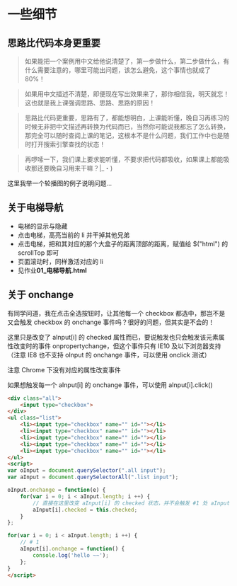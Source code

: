 # 一些细节

## 思路比代码本身更重要

> 如果能把一个案例用中文给他说清楚了，第一步做什么，第二步做什么，有什么需要注意的，哪里可能出问题，该怎么避免，这个事情也就成了 80%！

> 如果用中文描述不清楚，即便现在写出效果来了，那你相信我，明天就忘！这也就是我上课强调思路、思路、思路的原因！

> 思路比代码更重要，思路有了，都能想明白，上课能听懂，晚自习再练习的时候无非把中文描述再转换为代码而已，当然你可能说我都忘了怎么转换，那完全可以随时查阅上课的笔记，这根本不是什么问题，我们工作中也是随时打开搜索引擎查找的状态！

> 再啰嗦一下，我们课上要求能听懂，不要求把代码都吸收，如果课上都能吸收那还要晚自习用来干嘛？|_・)

这里我举一个轮播图的例子说明问题...

## 关于电梯导航

- 电梯的显示与隐藏
- 点击电梯，高亮当前的 li 并干掉其他兄弟
- 点击电梯，把和其对应的那个大盒子的距离顶部的距离，赋值给 $("html") 的 scrollTop 即可
- 页面滚动时，同样激活对应的 li
- 见作业**01_电梯导航.html**

## 关于 onchange

有同学问道，我在点击全选按钮时，让其他每一个 checkbox 都选中，那岂不是又会触发 checkbox 的 onchange 事件吗？很好的问题，但其实是不会的！

这里只是改变了 aInput[i] 的 checked 属性而已，要说触发也只会触发该元素属性改变时的事件 onpropertychange，但这个事件只有 IE10 及以下浏览器支持（注意 IE8 也不支持 oInput 的 onchange 事件，可以使用 onclick 测试）

注意 Chrome 下没有对应的属性改变事件

如果想触发每一个 aInput[i] 的 onchange 事件，可以使用 aInput[i].click()

```html
<div class="all">
    <input type="checkbox">
</div>
<ul class="list">
    <li><input type="checkbox" name="" id=""></li>
    <li><input type="checkbox" name="" id=""></li>
    <li><input type="checkbox" name="" id=""></li>
    <li><input type="checkbox" name="" id=""></li>
    <li><input type="checkbox" name="" id=""></li>
</ul>
<script>
var oInput = document.querySelector(".all input");
var aInput = document.querySelectorAll(".list input");

oInput.onchange = function(e) {
    for(var i = 0; i < aInput.length; i ++) {
        // 直接在这里改变 aInput[i] 的 checked 状态，并不会触发 #1 处 aInput[i] 绑定的 onchange 事件！
        aInput[i].checked = this.checked;
    }
};

for(var i = 0; i < aInput.length; i ++) {
    // # 1
    aInput[i].onchange = function() {
        console.log('hello ~~');
    };
}
</script>
```